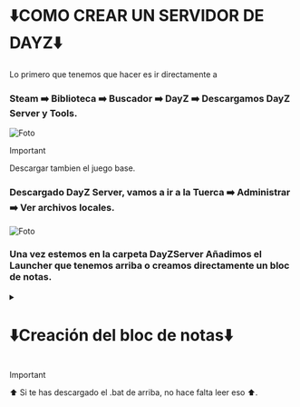 # ⬇️COMO CREAR UN SERVIDOR DE DAYZ⬇️

Lo primero que tenemos que hacer es ir directamente a
### Steam ➡️ Biblioteca ➡️ Buscador ➡️ DayZ ➡️ Descargamos DayZ Server y Tools.

![Foto](https://media.discordapp.net/attachments/973516122349531136/1180486080026382386/image.png?ex=657d9855&is=656b2355&hm=2f1a49b17896cb6b871acafcf94312a0e98d7de9f1ec0c874b7be85dabada77c&=&format=webp&quality=lossless&width=245&height=242)
> [!IMPORTANT]
> Descargar tambien el juego base.

### Descargado DayZ Server, vamos a ir a la Tuerca ➡️ Administrar ➡️ Ver archivos locales.
![Foto](https://cdn.discordapp.com/attachments/973516122349531136/1180488476832047225/image.png?ex=657d9a91&is=656b2591&hm=f77277c640c11b394283963ce8b156e59c78ecbf6cd65f63aab0dcd0f7600c02&)

### Una vez estemos en la carpeta DayZServer Añadimos el Launcher que tenemos arriba o creamos directamente un bloc de notas.
<details>
  <summary><h1>⬇️Creación del bloc de notas⬇️</h1></summary>

⬇️Añadimos al bloc de notas este codigo⬇️
```
@echo off
:start
::Server name 
set serverName=Modificar
::Server files location (Viene por defecto, pero si os falla teneís que buscar donde habeís puesto el server)
set serverLocation="C:\Program Files (x86)\Steam\steamapps\common\DayZServer"
::Server Port
set serverPort=2302
::Server config
set serverConfig=serverDZ.cfg
::Logical CPU cores to use (Equal or less than available)
set serverCPU=2
::Sets title for terminal (DONT edit)
title %serverName% batch
::DayZServer location (DONT edit)
cd "%serverLocation%"
echo (%time%) %serverName% started.
::Launch parameters (edit end: -config=|-port=|-profiles=|-doLogs|-adminLog|-netLog|-freezeCheck|-filePatching|-BEpath=|-cpuCount=|Añadir los mods por parte del server en -servermod y los demas en -mod)
start "DayZ Server" /min "DayZServer_x64.exe" -config=%serverConfig% -port=%serverPort% -cpuCount=%serverCPU% -profiles=modificarnombre -dologs -adminlog -netlog -freezecheck "-servermod=""-mod="
::Time in seconds before kill server process (14400 = 4 hours)
timeout 14390
taskkill /im DayZServer_x64.exe /F
::Time in seconds to wait before..
timeout 10
::Go back to the top and repeat the whole cycle again
goto start
```
### Aquí priorizamos las siguientes lineas
```
- set serverName=Modificar
- set serverLocation="C:\Program Files (x86)\Steam\steamapps\common\DayZServer"
- "-servermod="
- "-mod="
```
* serverName es para el nombre del server. Ej
```
set serverName=Mancotrex Server
```
* serverLocation es donde esta el servidor. por defecto: (Modificar en caso de cambiar la ruta)
```
set serverLocation="C:\Program Files (x86)\Steam\steamapps\common\DayZServer"
```
* -servermod= es para los mods que solo necesitan acceso por parte del servidor. (Lo explicare mas adelante)
* -mod= es para los mods que solo necesitan acceso por parte del cliente. (Lo explicare mas adelante)

### Guardamos el archivo y modificamos su nombre a IniciarServer.bat (Tiene que cambiarte el icono) y lo añadimos a la carpeta de DayZServer.
![Foto](https://media.discordapp.net/attachments/973516122349531136/1180495679135694908/image.png?ex=657da146&is=656b2c46&hm=80e576d4faf540c99297059e15ef8afe3b3fcfc8cb246135c344ee52999826ec&=&format=webp&quality=lossless&width=560&height=140)
</details>

> [!IMPORTANT]
> ⬆️ Si te has descargado el .bat de arriba, no hace falta leer eso ⬆️.

